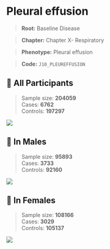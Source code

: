# Pleural effusion

> **Root:** Baseline Disease  

> **Chapter:** Chapter X- Respiratory  

> **Phenotype:** Pleural effusion  

> **Code:** `J10_PLEUREFFUSION`

## 🧪 All Participants  
> Sample size: **204059**  
> Cases: **6762**  
> Controls: **197297**
<img src="/Disease/Figures/ALL/Incidence/J10_PLEUREFFUSION.png"/>
<CsvTable src="/Disease_Data/ALL/Incidence/COX_J10_PLEUREFFUSION.csv" label="🔍 View full results" />

## 👨 In Males  
> Sample size: **95893**  
> Cases: **3733**  
> Controls: **92160**
<img src="/Disease/Figures/Male/Incidence/J10_PLEUREFFUSION.png"/>
<CsvTable src="/Disease_Data/Male/Incidence/COX_J10_PLEUREFFUSION.csv" label="🔍 View full results" />

## 👩 In Females  
> Sample size: **108166**  
> Cases: **3029**  
> Controls: **105137**
<img src="/Disease/Figures/Female/Incidence/J10_PLEUREFFUSION.png"/>
<CsvTable src="/Disease_Data/Female/Incidence/COX_J10_PLEUREFFUSION.csv" label="🔍 View full results" />
